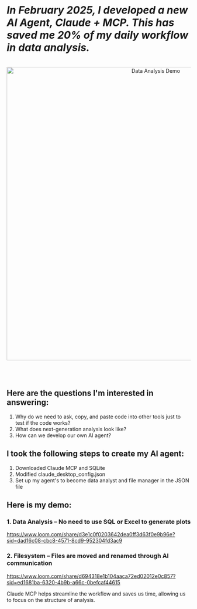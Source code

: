 

# ***In February 2025, I developed a new AI Agent, Claude + MCP. This has saved me 20% of my daily workflow in data analysis.***

<br>

<div align="center">
  
<img src="AI_agent.gif" alt="Data Analysis Demo" width="800">

</div>

<br><br>

## **Here are the questions I'm interested in answering:**
1. Why do we need to ask, copy, and paste code into other tools just to test if the code works?
2. What does next-generation analysis look like?
3. How can we develop our own AI agent?

## **I took the following steps to create my AI agent:**
1. Downloaded Claude MCP and SQLite
2. Modified claude_desktop_config.json
3. Set up my agent's to become data analyst and file manager in the JSON file

## **Here is my demo:**
### 1. Data Analysis – No need to use SQL or Excel to generate plots

https://www.loom.com/share/d3e1c0f0203642dea0ff3d63f0e9b96e?sid=dad16c08-cbc8-4571-8cd9-952304fd3ac9

### 2. Filesystem – Files are moved and renamed through AI communication

https://www.loom.com/share/d694318e1b104aaca72ed02012e0c857?sid=ed1681ba-6320-4b9b-a66c-0befcaf44615

Claude MCP helps streamline the workflow and saves us time, allowing us to focus on the structure of analysis.
